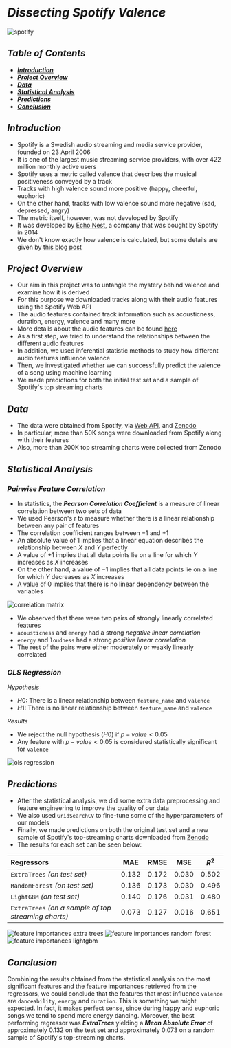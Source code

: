 # *Dissecting Spotify Valence*

![spotify](./images/banner.jpg)

## *Table of Contents*
- [***Introduction***](#introduction)
- [***Project Overview***](#project-overview)
- [***Data***](#data)
- [***Statistical Analysis***](#statistical-analysis)
- [***Predictions***](#predictions)
- [***Conclusion***](#conclusion)

## *Introduction*

- Spotify is a Swedish audio streaming and media service provider, founded on 23 April 2006
- It is one of the largest music streaming service providers, with over 422 million monthly active users
- Spotify uses a metric called valence that describes the musical positiveness conveyed by a track
- Tracks with high valence sound more positive (happy, cheerful, euphoric)
- On the other hand, tracks with low valence sound more negative (sad, depressed, angry)
- The metric itself, however, was not developed by Spotify
- It was developed by [Echo Nest](https://en.wikipedia.org/wiki/The_Echo_Nest), a company that was bought by Spotify in 2014
- We don't know exactly how valence is calculated, but some details are given by [this blog post](https://web.archive.org/web/20170422195736/http://blog.echonest.com/post/66097438564/plotting-musics-emotional-valence-1950-2013)

## *Project Overview*

- Our aim in this project was to untangle the mystery behind valence and examine how it is derived
- For this purpose we downloaded tracks along with their audio features using the Spotify Web API
- The audio features contained track information such as acousticness, duration, energy, valence and many more
- More details about the audio features can be found [here](https://developer.spotify.com/documentation/web-api/reference/#/operations/get-several-audio-features)
- As a first step, we tried to understand the relationships between the different audio features
- In addition, we used inferential statistic methods to study how different audio features influence valence
- Then, we investigated whether we can successfully predict the valence of a song using machine learning
- We made predictions for both the initial test set and a sample of Spotify's top streaming charts

## *Data*
- The data were obtained from Spotify, via [Web API](https://developer.spotify.com/documentation/web-api/), and [Zenodo](https://zenodo.org/record/4778563)
- In particular, more than 50K songs were downloaded from Spotify along with their features
- Also, more than 200K top streaming charts were collected from Zenodo

## *Statistical Analysis*

### *Pairwise Feature Correlation*

- In statistics, the ***Pearson Correlation Coefficient*** is a measure of linear correlation between two sets of data
- We used Pearson's r to measure whether there is a linear relationship between any pair of features
- The correlation coefficient ranges between $-1$ and $+1$
- An absolute value of $1$ implies that a linear equation describes the relationship between $X$ and $Y$ perfectly
- A value of $+1$ implies that all data points lie on a line for which $Y$ increases as $X$ increases
- On the other hand, a value of $-1$ implies that all data points lie on a line for which $Y$ decreases as $X$ increases
- A value of $0$ implies that there is no linear dependency between the variables

![correlation matrix](./images/pairwise_feature_correlation.svg)

- We observed that there were two pairs of strongly linearly correlated features
- `acousticness` and `energy` had a strong *negative linear correlation*
- `energy` and `loudness` had a strong *positive linear correlation*
- The rest of the pairs were either moderately or weakly linearly correlated

### *OLS Regression*

*Hypothesis*

- $H0:$ There is a linear relationship between `feature_name` and `valence` 
- $H1:$ There is no linear relationship between `feature_name` and `valence` 

*Results*

- We reject the null hypothesis $(H0)$ if $p-value < 0.05$
- Any feature with $p-value < 0.05$ is considered statistically significant for `valence`

![ols regression](./images/linear_regression_model_summary.svg)

## *Predictions*

- After the statistical analysis, we did some extra data preprocessing and feature engineering to improve the quality of our data
- We also used `GridSearchCV` to fine-tune some of the hyperparameters of our models
- Finally, we made predictions on both the original test set and a new sample of Spotify's top-streaming charts downloaded from [Zenodo](https://zenodo.org/record/4778563)
- The results for each set can be seen below:

| Regressors | MAE | RMSE | MSE | $R^{2}$ |
| :--------- | :-: | :--: | :-: | :-----: |
| `ExtraTrees` *(on test set)* | $0.132$ | $0.172$ | $0.030$ | $0.502$ |
| `RandomForest` *(on test set)* | $0.136$ | $0.173$ | $0.030$ | $0.496$ |
| `LightGBM` *(on test set)* | $0.140$ | $0.176$ | $0.031$ | $0.480$ |
| `ExtraTrees` *(on a sample of top streaming charts)* | $0.073$ | $0.127$ | $0.016$ | $0.651$ |

![feature importances extra trees](./images/ExtraTrees_feature_importances.svg)
![feature importances random forest](./images/RandomForest_feature_importances.svg)
![feature importances lightgbm](./images/LightGBM_feature_importances.svg)

## *Conclusion*

Combining the results obtained from the statistical analysis on the most significant features and the feature importances retrieved from the regressors, we could conclude that the features that most influence `valence` are `danceability`, `energy` and `duration`. This is something we might expected. In fact, it makes perfect sense, since during happy and euphoric songs we tend to spend more energy dancing. Moreover, the best performing regressor was ***ExtraTrees*** yielding a ***Mean Absolute Error*** of approximately $0.132$ on the test set and approximately $0.073$ on a random sample of Spotify's top-streaming charts.
